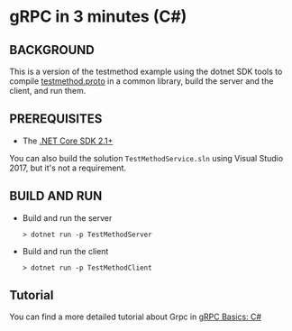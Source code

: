 # gRPC in 3 minutes (C#)

## BACKGROUND

This is a version of the testmethod example using the dotnet SDK
tools to compile [testmethod.proto][] in a common library, build the server
and the client, and run them.

## PREREQUISITES

- The [.NET Core SDK 2.1+](https://www.microsoft.com/net/core)

You can also build the solution `TestMethodService.sln` using Visual Studio 2017,
but it's not a requirement.

## BUILD AND RUN

- Build and run the server

  ```
  > dotnet run -p TestMethodServer
  ```

- Build and run the client

  ```
  > dotnet run -p TestMethodClient
  ```

## Tutorial

You can find a more detailed tutorial about Grpc in [gRPC Basics: C#][]

[testmethod.proto]: ../../protos/testmethod.proto
[grpc basics: c#]: https://grpc.io/docs/languages/csharp/basics
